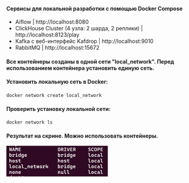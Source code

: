 #### Сервисы для локальной разработки с помощью Docker Compose
- Aiflow | http://localhost:8080
- ClickHouse Cluster (4 узла: 2 шарда, 2 реплики) | http://localhost:8123/play 
- Kafka c веб-интерфейс Kafdrop | http://localhost:9010
- RabbitMQ | http://localhost:15672

#### Все контейнеры созданы в одной сети "local_network". Перед использованием контейнера установить единую сеть.
#### Установить локальную сеть в Docker:
    docker network create local_network

#### Проверить установку локальной сети:
    docker network ls

#### Результат на скрине. Можно использовать контейнеры.

![img.png](assets/img.png)
